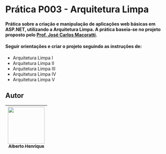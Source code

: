 # Prática P003 - Arquitetura Limpa

#### Prática sobre a criação e manipulação de aplicações web básicas em ASP.NET, utilizando a Arquitetura Limpa. A prática baseia-se no projeto proposto pelo [Prof. José Carlos Macoratti](https://www.youtube.com/@josecarlosmacoratti). 

#### Seguir orientações e criar o projeto seguindo as instruções de:
- Arquitetura Limpa I
- Arquitetura Limpa II
- Arquitetura Limpa III
- Arquitetura Limpa IV
- Arquitetura Limpa V

## Autor

| [<img src="https://avatars.githubusercontent.com/u/81397160?v=4" width=115><br><sub>Alberto Henrique</sub>](https://github.com/albertolunia) |
:-----------------------------------------------------------------------------------------------------------------------------------: |
